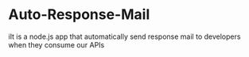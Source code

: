 # Auto-Response-Mail
iIt is a node.js app that automatically send response mail to developers when they consume our APIs

